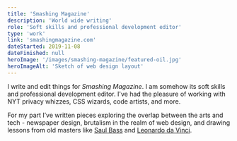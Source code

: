 ```yaml
---
title: 'Smashing Magazine'
description: 'World wide writing'
role: 'Soft skills and professional development editor'
type: 'work'
link: 'smashingmagazine.com'
dateStarted: 2019-11-08
dateFinished: null
heroImage: '/images/smashing-magazine/featured-oil.jpg'
heroImageAlt: 'Sketch of web design layout'
---
```


I write and edit things for _Smashing Magazine_. I am somehow its soft skills and professional development editor. I've had the pleasure of working with NYT privacy whizzes, CSS wizards, code artists, and more.

For my part I’ve written pieces exploring the overlap between the arts and tech - newspaper design, brutalism in the realm of web design, and drawing lessons from old masters like [Saul Bass](https://www.smashingmagazine.com/2021/02/saul-bass-teach-web-design/) and [Leonardo da Vinci](https://www.smashingmagazine.com/2023/03/leonardo-da-vinci-teach-web-design/).
